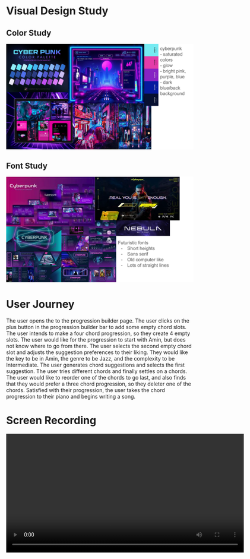 # Visual Design Study
## Color Study
![Visual Design](assets/visual-design-color.svg)
## Font Study
![Visual Design](assets/visual-design-font.svg)

# User Journey

The user opens the to the progression builder page. The user clicks on the plus button in the progression builder bar to add some empty chord slots. The user intends to make a four chord progression, so they create 4 empty slots. The user would like for the progression to start with Amin, but does not know where to go from there. The user selects the second empty chord slot and adjusts the suggestion preferences to their liking. They would like the key to be in Amin, the genre to be Jazz, and the complexity to be Intermediate. The user generates chord suggestions and selects the first suggestion. The user tries different chords and finally settles on a chords. The user would like to reorder one of the chords to go last, and also finds that they would prefer a three chord progression, so they deleter one of the chords. Satisfied with their progression, the user takes the chord progression to their piano and begins writing a song.

# Screen Recording
<video src="https://github.com/user-attachments/assets/81243d3c-a178-4e94-839d-9fd2f74fb515" width="640" controls></video>
